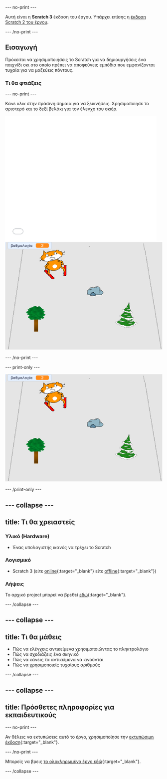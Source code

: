 --- no-print ---

Αυτή είναι η **Scratch 3** έκδοση του έργου. Υπάρχει επίσης η [έκδοση Scratch 2 του έργου](https://projects.raspberrypi.org/el-GR/projects/scratch-cat-goes-skiing-scratch2).

--- /no-print ---

## Εισαγωγή

Πρόκειται να χρησιμοποιήσεις το Scratch για να δημιουργήσεις ένα παιχνίδι σκι στο οποίο πρέπει να αποφεύγεις εμπόδια που εμφανίζονται τυχαία για να μαζεύεις πόντους.

### Τι θα φτιάξεις

--- no-print ---

Κάνε κλικ στην πράσινη σημαία για να ξεκινήσεις. Χρησιμοποίησε το αριστερό και το δεξί βελάκι για τον έλεγχο του σκιέρ.

<div class="scratch-preview">
  <iframe allowtransparency="true" width="485" height="402" src="//scratch.mit.edu/projects/embed/406247995/?autostart=false" frameborder="0" scrolling="no"></iframe>
  <img src="images/skiing-final.png">
</div>

--- /no-print ---

--- print-only ---

![ολοκληρωμένο έργο](images/skiing-final.png)

--- /print-only ---

--- collapse ---
---
title: Τι θα χρειαστείς
---

### Υλικό (Hardware)

+ Ένας υπολογιστής ικανός να τρέχει το Scratch

### Λογισμικό

+ Scratch 3 (είτε [online](http://rpf.io/scratchon){:target="_blank"} είτε [offline](http://rpf.io/scratchoff){:target="_blank"})

### Λήψεις

Το αρχικό project μπορεί να βρεθεί [εδώ](http://rpf.io/p/el-GR/scratch-cat-goes-skiing-go){:target="_blank"}.

--- /collapse ---

--- collapse ---
---
title: Τι θα μάθεις
---

+ Πώς να ελέγχεις αντικείμενα χρησιμοποιώντας το πληκτρολόγιο
+ Πώς να σχεδιάζεις ένα σκηνικό
+ Πώς να κάνεις τα αντικείμενα να κινούνται
+ Πώς να χρησιμοποιείς τυχαίους αριθμούς

--- /collapse ---

--- collapse ---
---
title: Πρόσθετες πληροφορίες για εκπαιδευτικούς
---

--- no-print ---

Αν θέλεις να εκτυπώσεις αυτό το έργο, χρησιμοποίησε την [εκτυπώσιμη έκδοση](https://projects.raspberrypi.org/el-GR/projects/scratch-cat-goes-skiing/print){:target="_blank"}.

--- /no-print ---

Μπορείς να βρεις [το ολοκληρωμένο έργο εδώ](http://rpf.io/p/el-GR/scratch-cat-goes-skiing-get){:target="_blank"}.

--- /collapse ---
